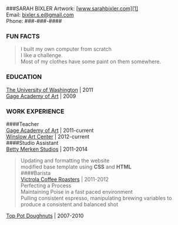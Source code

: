 ###SARAH BIXLER
Artwork: [www.sarahbixler.com][1]  
Email: [bixler.s.e@gmail.com][2]  
Phone: ###-###-####

###  FUN FACTS
>I built my own computer from scratch  
>I like a challenge.  
>Most of my clothes have some paint on them somewhere.  


###  EDUCATION
[The University of Washington][1]  |  2011  
[Gage Academy of Art][2]  |  2009  

###  WORK EXPERIENCE  
####Teacher  
[Gage Academy of Art][4]  |  2011-current  
[Winslow Art Center][5]  |  2012-current  
####Studio Assistant  
[Betty Merken Studios][6]  |  2011-2014    
>Updating and formatting the website  
  modified base template using __CSS__ and __HTML__   
####Barista   
[Victrola Coffee Roasters][7]  |  2011-2012    
>Perfecting a Process  
>Maintaining Poise in a fast paced environment  
>Pulling consistent espresso, manipulating brewing variables to produce a consistent and balanced shot  
>  
[Top Pot Doughnuts][8]  |  2007-2010  





[1]:  http://www.sarahbixler.com
[2]:  mailto:bixler.s.e@gmail.com
[3]:  http://www.washington.edu
[4]:  http://www.gageacademy.org
[5]:  http://www.winslowartcenter.com
[6]:  http://www.bettymerkenstudio.com
[7]:  http://www.victrolacoffeeroasters.com
[8]:  http://www.toppotdoughnuts.com
